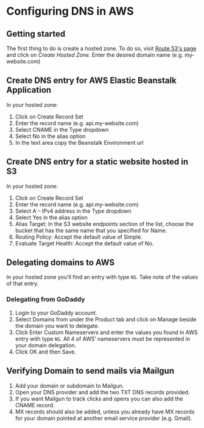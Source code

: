 # Configuring DNS in AWS

## Getting started

The first thing to do is create a hosted zone. To do so, visit [Route 53's page](https://console.aws.amazon.com/route53/home?region=us-east-1#hosted-zones:) 
and click on *Create Hosted Zone*. Enter the desired domain name (e.g. my-website.com)

## Create DNS entry for AWS Elastic Beanstalk Application

In your hosted zone:

1. Click on Create Record Set
2. Enter the record name (e.g. api.my-website.com)
3. Select CNAME in the Type dropdown
4. Select No in the alias option
5. In the text area copy the Beanstalk Environment url

## Create DNS entry for a static website hosted in S3

In your hosted zone:

1. Click on Create Record Set
2. Enter the record name (e.g. api.my-website.com)
3. Select A – IPv4 address in the Type dropdown
4. Select Yes in the alias option
5. Alias Target: In the S3 website endpoints section of the list, choose the bucket that has the same name that you specified for Name.
6. Routing Policy: Accept the default value of Simple.
7. Evaluate Target Health: Accept the default value of No.

## Delegating domains to AWS

In your hosted zone you'll find an entry with type `NS`. Take note of the values of that entry.

### Delegating from GoDaddy

1. Login to your GoDaddy account.
2. Select Domains from under the Product tab and click on Manage beside the domain you want to delegate.
3. Click Enter Custom Nameservers and enter the values you found in AWS entry with type `NS`. All 4 of AWS’ nameservers must be represented in your domain delegation.
4. Click OK and then Save.

## Verifying Domain to send mails via Mailgun

1. Add your domain or subdomain to Mailgun.
2. Open your DNS provider and add the two TXT DNS records provided.
3. If you want Mailgun to track clicks and opens you can also add the CNAME record.
4. MX records should also be added, unless you already have MX records for your domain pointed at another email service provider (e.g. Gmail).
